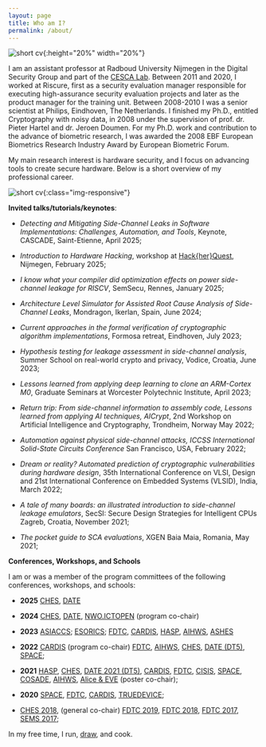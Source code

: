 ```yaml
---
layout: page
title: Who am I?
permalink: /about/
---
```


![short cv]({{site.url}}/assets/img/Ileana.jpeg){:height="20%" width="20%"}

I am an assistant professor at Radboud University Nijmegen in the Digital Security Group and part of the [CESCA Lab](https://cescalab.cs.ru.nl/). Between 2011 and 2020, I worked at Riscure, first as a security evaluation manager responsible for executing high-assurance security evaluation projects and later as the product manager for the training unit. Between 2008-2010 I was a senior scientist at Philips, Eindhoven, The Netherlands. I finished my Ph.D., entitled Cryptography with noisy data, in 2008 under the supervision of prof. dr. Pieter Hartel and dr. Jeroen Doumen.  For my Ph.D. work and contribution to the advance of biometric research, I was awarded the 2008 EBF European Biometrics Research Industry Award by European Biometric Forum.

My main research interest is hardware security, and I focus on advancing tools to create secure hardware. Below is a short overview of my professional career. 

 ![short cv]({{site.url}}/assets/img/cariera.png){:class="img-responsive"}

**Invited talks/tutorials/keynotes**:

- *Detecting and Mitigating Side-Channel Leaks in Software Implementations: Challenges, Automation, and Tools*, Keynote, CASCADE, Saint-Etienne, April 2025; 

- *Introduction to Hardware Hacking*, workshop at [Hack{her}Quest](https://hackherquest.github.io/pages/speakers.html), Nijmegen, February 2025; 

- *I know what your compiler did optimization effects on power side-channel leakage for RISCV*, SemSecu, Rennes, January  2025;

- *Architecture Level Simulator for Assisted Root Cause Analysis of Side-Channel Leaks*, Mondragon, Ikerlan, Spain, June 2024;

- *Current approaches in the formal verification of cryptographic algorithm implementations*, Formosa retreat, Eindhoven, July 2023;

- *Hypothesis testing for leakage assessment in side-channel analysis*, Summer School on real-world crypto and privacy, Vodice, Croatia, June 2023;

- *Lessons learned from applying deep learning to clone an ARM-Cortex M0*,  Graduate Seminars at Worcester Polytechnic Institute, April 2023;

- *Return trip: From side-channel information to assembly code, Lessons learned from applying AI techniques, AICrypt*, 2nd Workshop on Artificial Intelligence and Cryptography, Trondheim, Norway May 2022; 

- *Automation against physical side-channel attacks, ICCSS International Solid-State Circuits Conference*  San Francisco, USA, February 2022; 
- *Dream or reality? Automated prediction of cryptographic vulnerabilities during hardware design*, 35th International Conference on VLSI, Design and 21st International Conference on Embedded Systems (VLSID), India, March 2022; 
- *A tale of many boards: an illustrated introduction to side-channel leakage emulators*, SecSI: Secure Design Strategies for Intelligent CPUs Zagreb, Croatia, November 2021;
- *The pocket guide to SCA evaluations*, XGEN Baia Maia, Romania,  May 2021;  

**Conferences, Workshops, and Schools**

I am or was a member of the program committees of the following conferences, workshops, and schools:

- **2025** [CHES](https://ches.iacr.org/2025), [DATE](https://www.date-conference.com)

- **2024** [CHES](https://ches.iacr.org/2024), [DATE](https://www.date-conference.com/), [NWO.ICTOPEN](https://www.ictopen.nl/) (program co-chair)

- **2023** [ASIACCS](https://asiaccs2023.org/); [ESORICS](https://esorics2023.org/); [FDTC](https://fdtc.deib.polimi.it/FDTC23/), [CARDIS](http://cardis.org/archive.html), [HASP](https://www.haspworkshop.org/2023/index.html), [AIHWS](https://aihws2023.aisylab.com), [ASHES](http://ashesworkshop.org)

- **2022** [CARDIS](https://events.cs.bham.ac.uk/cardis2022) (program co-chair) [FDTC](https://fdtc.deib.polimi.it/FDTC22/index.html), [AIHWS](https://aihws2022.aisylab.com), [CHES](https://ches.iacr.org/2022/), [DATE (DT5)](https://www.date-conference.com/?page=4), [SPACE](https://space2022.lnmiit.ac.in/);

- **2021** [HASP](https://haspworkshop.org/2021/index.html), [CHES](https://ches.iacr.org/2021/), [DATE 2021 (DT5)](https://www.date-conference.com/), [CARDIS](https://cardis2021.its.uni-luebeck.de/), [FDTC](https://fdtc.deib.polimi.it/FDTC21/index.html), [CISIS](http://2021.cisisconference.eu/), [SPACE](http://cse.iitkgp.ac.in/conf/SPACE2021/testing-web/progcomm.php), [COSADE](https://www.cosade.org/), [AIHWS](https://aihws2021.aisylab.com/), [Alice & EVE](https://aliceandeve.cs.ru.nl/) (poster co-chair);

- **2020** [SPACE](https://cse.iitkgp.ac.in/conf/SPACE2020/#), [FDTC](https://fdtc.deib.polimi.it/FDTC20/index.html), [CARDIS](https://cardis2020.its.uni-luebeck.de/), [TRUEDEVICE](https://date20.date-conference.com/workshop/w07);

-  [CHES 2018](https://ches.iacr.org/2018/),  (general co-chair) [FDTC 2019](https://fdtc.deib.polimi.it/FDTC19/), [FDTC 2018](https://fdtc.deib.polimi.it/FDTC18/), [FDTC 2017](https://fdtc.deib.polimi.it/FDTC17/),  [SEMS 2017](http://sems2017.cs.ru.nl/);

  In my free time, I run,  [draw](https://www.instagram.com/pufuletica/), and cook. 

